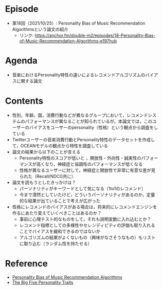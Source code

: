 # Episode
- 第18回（2021/10/25）: Personality Bias of Music Recommendation Algorithmsという論文の紹介
    - リンク: https://anchor.fm/double-m2/episodes/18-Personality-Bias-of-Music-Recommendation-Algorithms-e197hub

# Agenda
- 音楽におけるPersonality特性の違いによるレコメンドアルゴリズムのバイアスに関する論文

# Contents
- 性別，年齢，国，消費行動などが異なるグループにおいて，レコメンドシステムのパフォーマンスが異なることが知られているが，本論文では，このユーザーのバイアスをユーザーのpersonality（性格）という観点から調査をしている
- Twitterユーザーの音楽消費行動とPersonality特性のデータセットを作成して，OCEANモデルの観点から特性を調査している
- 論文の結果から以下のことが言える
    - Personality特性のスコアが低いと ，開放性・外向性・誠実性のパフォーマンスが高くなり，神経症と協調性のパフォーマンスが低くなる
    - 性格が異なるユーザーに対して，神経症と開放性で非常に有意な差が見られた（Recall/NDCG共に）
- 論文を読もうとしたきっかけは？
    - パーソナリティがキーワードとして気になる（1to1のレコメンド）
    - 今まで漠然としていたけど，どういうパーソナリティがあるのか，定量的な結果が出ていることで考えが広がった
- 性格にレコメンドのバイアスがある場合は，将来的にレコメンドエンジンを作るにあたり変えていくべきことはあるのか？
    - 事前に心理テスト的なものをして，それも説明変数に入れ込むとか？
    - レコメンド指標としての多様性やセレンディピティの評価も取り入れることでバイアスを緩和できるのではないか
    - アルゴリズムの結果がよくないもの（興味がなさそうなもの）もリストに取り込む（ランダム性を持たせる）

# Reference
- [Personality Bias of Music Recommendation Algorithms](https://dbis.uibk.ac.at/sites/default/files/2021-05/manuscript.pdf)
- [The Big Five Personality Traits](https://www.verywellmind.com/the-big-five-personality-dimensions-2795422)
